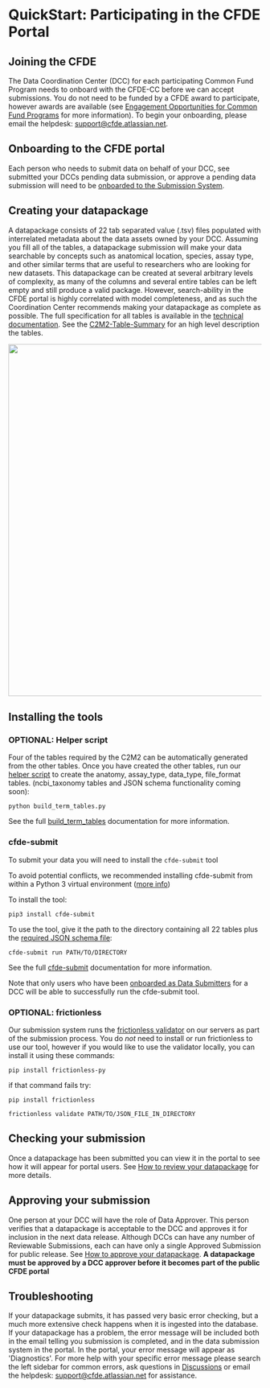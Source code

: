 # QuickStart: Participating in the CFDE Portal

## Joining the CFDE

The Data Coordination Center (DCC) for each participating Common Fund Program needs to onboard with the CFDE-CC before we can accept submissions. You do not need to be funded by a CFDE award to participate, however awards are available (see [Engagement Opportunities for Common Fund Programs](https://www.nih-cfde.org/engagement_page/engagement-opportunities-for-common-fund-programs/) for more information). To begin your onboarding, please email the helpdesk: support@cfde.atlassian.net.

## Onboarding to the CFDE portal

Each person who needs to submit data on behalf of your DCC, see submitted your DCCs pending data submission, or approve a pending data submission will need to be [onboarded to the Submission System](./Onboarding-to-the-CFDE-Portal-Submission-System). 

## Creating your datapackage

A datapackage consists of 22 tab separated value (.tsv) files populated with interrelated metadata about the data assets owned by your DCC. Assuming you fill all of the tables, a datapackage submission will make your data searchable by concepts such as anatomical location, species, assay type, and other similar terms that are useful to researchers who are looking for new datasets. This datapackage can be created at several arbitrary levels of complexity, as many of the columns and several entire tables can be left empty and still produce a valid package. However, search-ability in the CFDE portal is highly correlated with model completeness, and as such the Coordination Center recommends making your datapackage as complete as possible. The full specification for all tables is available in the [technical documentation](https://docs.nih-cfde.org/). See the [C2M2-Table-Summary](./C2M2-Table-Summary) for an high level description the tables.

<img src="https://github.com/nih-cfde/published-documentation/blob/stable/docs/images/datapackageflow.png" width="700">

## Installing the tools

### OPTIONAL: Helper script

Four of the tables required by the C2M2 can be automatically generated from the other tables. Once you have created the other tables, run our [helper script](https://docs.nih-cfde.org/en/latest/c2m2/draft-C2M2_external_CV_term_table_generator_script/build_term_tables.py) to create the anatomy, assay_type, data_type, file_format tables. (ncbi_taxonomy tables and JSON schema functionality coming soon):

`python build_term_tables.py`

See the full [build_term_tables](./build_term_tables) documentation for more information.

### cfde-submit

To submit your data you will need to install the `cfde-submit` tool

To avoid potential conflicts, we recommended installing cfde-submit from within a Python 3 virtual environment ([more info](https://docs.nih-cfde.org/en/latest/cfde-submit/docs/install/))

To install the tool:

`pip3 install cfde-submit`

To use the tool, give it the path to the directory containing all 22 tables plus the [required JSON schema file](https://osf.io/e5tc2/):

`cfde-submit run PATH/TO/DIRECTORY`

See the full [cfde-submit](https://docs.nih-cfde.org/en/latest/cfde-submit/docs/) documentation for more information.

Note that only users who have been [onboarded as Data Submitters](./Onboarding-to-the-CFDE-Portal-Submission-System) for a DCC will be able to successfully run the cfde-submit tool. 

### OPTIONAL: frictionless

Our submission system runs the [frictionless validator](https://pypi.org/project/frictionless/) on our servers as part of the submission process. You do *not* need to install or run frictionless to use our tool, however if you would like to use the validator locally, you can install it using these commands:

`pip install frictionless-py`

if that command fails try:

`pip install frictionless`


`frictionless validate PATH/TO/JSON_FILE_IN_DIRECTORY`

## Checking your submission

Once a datapackage has been submitted you can view it in the portal to see how it will appear for portal users. See [How to review your datapackage](./How-to-review-a-datapackage) for more details.

## Approving your submission

One person at your DCC will have the role of Data Approver. This person verifies that a datapackage is acceptable to the DCC and approves it for inclusion in the next data release. Although DCCs can have any number of Reviewable Submissions, each can have only a single Approved Submission for public release. See [How to approve your datapackage](./How-to-approve-your-datapackage). **A datapackage must be approved by a DCC approver before it becomes part of the public CFDE portal**

## Troubleshooting

If your datapackage submits, it has passed very basic error checking, but a much more extensive check happens when it is ingested into the database. If your datapackage has a problem, the error message will be included both in the email telling you submission is completed, and in the data submission system in the portal. In the portal, your error message will appear as 'Diagnostics'. For more help with your specific error message please search the left sidebar for common errors, ask questions in [Discussions](https://github.com/nih-cfde/published-documentation/discussions) or email the helpdesk: support@cfde.atlassian.net for assistance.

